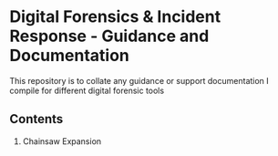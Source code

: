 # Digital Forensics & Incident Response - Guidance and Documentation

This repository is to collate any guidance or support documentation I compile for different digital forensic tools

## Contents
1. Chainsaw Expansion
